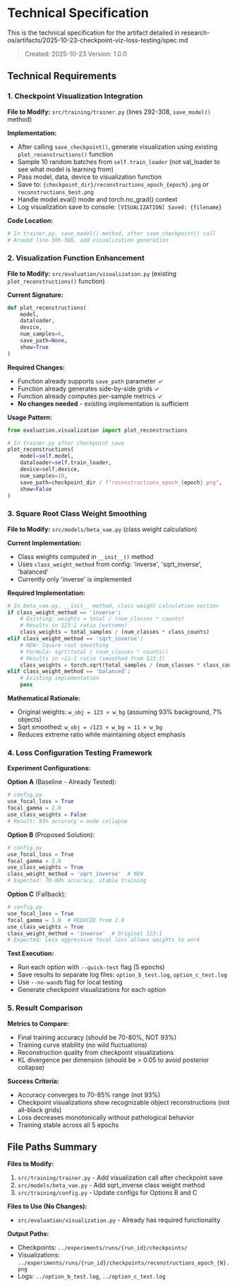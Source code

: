 # Technical Specification

This is the technical specification for the artifact detailed in research-os/artifacts/2025-10-23-checkpoint-viz-loss-testing/spec.md

> Created: 2025-10-23
> Version: 1.0.0

## Technical Requirements

### 1. Checkpoint Visualization Integration

**File to Modify:** `src/training/trainer.py` (lines 292-308, `save_model()` method)

**Implementation:**
- After calling `save_checkpoint()`, generate visualization using existing `plot_reconstructions()` function
- Sample 10 random batches from `self.train_loader` (not val_loader to see what model is learning from)
- Pass model, data, device to visualization function
- Save to: `{checkpoint_dir}/reconstructions_epoch_{epoch}.png` or `reconstructions_best.png`
- Handle model.eval() mode and torch.no_grad() context
- Log visualization save to console: `[VISUALIZATION] Saved: {filename}`

**Code Location:**
```python
# In trainer.py, save_model() method, after save_checkpoint() call
# Around line 305-308, add visualization generation
```

### 2. Visualization Function Enhancement

**File to Modify:** `src/evaluation/visualization.py` (existing `plot_reconstructions()` function)

**Current Signature:**
```python
def plot_reconstructions(
    model,
    dataloader,
    device,
    num_samples=6,
    save_path=None,
    show=True
)
```

**Required Changes:**
- Function already supports `save_path` parameter ✓
- Function already generates side-by-side grids ✓
- Function already computes per-sample metrics ✓
- **No changes needed** - existing implementation is sufficient

**Usage Pattern:**
```python
from evaluation.visualization import plot_reconstructions

# In trainer.py after checkpoint save
plot_reconstructions(
    model=self.model,
    dataloader=self.train_loader,
    device=self.device,
    num_samples=10,
    save_path=checkpoint_dir / f"reconstructions_epoch_{epoch}.png",
    show=False
)
```

### 3. Square Root Class Weight Smoothing

**File to Modify:** `src/models/beta_vae.py` (class weight calculation)

**Current Implementation:**
- Class weights computed in `__init__()` method
- Uses `class_weight_method` from config: 'inverse', 'sqrt_inverse', 'balanced'
- Currently only 'inverse' is implemented

**Required Implementation:**
```python
# In beta_vae.py, __init__ method, class weight calculation section
if class_weight_method == 'inverse':
    # Existing: weights = total / (num_classes * counts)
    # Results in 123:1 ratio (extreme)
    class_weights = total_samples / (num_classes * class_counts)
elif class_weight_method == 'sqrt_inverse':
    # NEW: Square root smoothing
    # Formula: sqrt(total / (num_classes * counts))
    # Results in ~11:1 ratio (smoothed from 123:1)
    class_weights = torch.sqrt(total_samples / (num_classes * class_counts))
elif class_weight_method == 'balanced':
    # Existing implementation
    pass
```

**Mathematical Rationale:**
- Original weights: `w_obj = 123 × w_bg` (assuming 93% background, 7% objects)
- Sqrt smoothed: `w_obj = √123 × w_bg ≈ 11 × w_bg`
- Reduces extreme ratio while maintaining object emphasis

### 4. Loss Configuration Testing Framework

**Experiment Configurations:**

**Option A** (Baseline - Already Tested):
```python
# config.py
use_focal_loss = True
focal_gamma = 2.0
use_class_weights = False
# Result: 93% accuracy = mode collapse
```

**Option B** (Proposed Solution):
```python
# config.py
use_focal_loss = True
focal_gamma = 2.0
use_class_weights = True
class_weight_method = 'sqrt_inverse'  # NEW
# Expected: 70-80% accuracy, stable training
```

**Option C** (Fallback):
```python
# config.py
use_focal_loss = True
focal_gamma = 1.0  # REDUCED from 2.0
use_class_weights = True
class_weight_method = 'inverse'  # Original 123:1
# Expected: Less aggressive focal loss allows weights to work
```

**Test Execution:**
- Run each option with `--quick-test` flag (5 epochs)
- Save results to separate log files: `option_b_test.log`, `option_c_test.log`
- Use `--no-wandb` flag for local testing
- Generate checkpoint visualizations for each option

### 5. Result Comparison

**Metrics to Compare:**
- Final training accuracy (should be 70-80%, NOT 93%)
- Training curve stability (no wild fluctuations)
- Reconstruction quality from checkpoint visualizations
- KL divergence per dimension (should be > 0.05 to avoid posterior collapse)

**Success Criteria:**
- Accuracy converges to 70-85% range (not 93%)
- Checkpoint visualizations show recognizable object reconstructions (not all-black grids)
- Loss decreases monotonically without pathological behavior
- Training stable across all 5 epochs

## File Paths Summary

**Files to Modify:**
1. `src/training/trainer.py` - Add visualization call after checkpoint save
2. `src/models/beta_vae.py` - Add sqrt_inverse class weight method
3. `src/training/config.py` - Update configs for Options B and C

**Files to Use (No Changes):**
- `src/evaluation/visualization.py` - Already has required functionality

**Output Paths:**
- Checkpoints: `../experiments/runs/{run_id}/checkpoints/`
- Visualizations: `../experiments/runs/{run_id}/checkpoints/reconstructions_epoch_{N}.png`
- Logs: `../option_b_test.log`, `../option_c_test.log`
